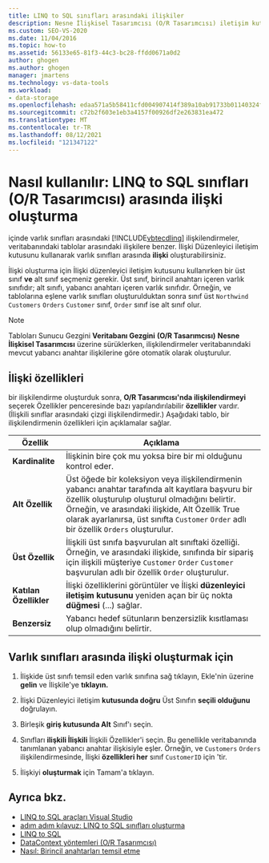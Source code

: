```yaml
---
title: LINQ to SQL sınıfları arasındaki ilişkiler
description: Nesne İlişkisel Tasarımcısı (O/R Tasarımcısı) iletişim kutusunu kullanarak LINQ to SQL sınıfları arasında ilişki oluşturun.
ms.custom: SEO-VS-2020
ms.date: 11/04/2016
ms.topic: how-to
ms.assetid: 56133e65-81f3-44c3-bc28-ffdd0671a0d2
author: ghogen
ms.author: ghogen
manager: jmartens
ms.technology: vs-data-tools
ms.workload:
- data-storage
ms.openlocfilehash: edaa571a5b58411cfd004907414f389a10ab91733b01140324f4cf12d05e7b11
ms.sourcegitcommit: c72b2f603e1eb3a4157f00926df2e263831ea472
ms.translationtype: MT
ms.contentlocale: tr-TR
ms.lasthandoff: 08/12/2021
ms.locfileid: "121347122"
---
```

# <a name="how-to-create-an-association-between-linq-to-sql-classes-or-designer"></a>Nasıl kullanılır: LINQ to SQL sınıfları (O/R Tasarımcısı) arasında ilişki oluşturma
içinde varlık sınıfları arasındaki [!INCLUDE[vbtecdlinq](../data-tools/includes/vbtecdlinq_md.md)] ilişkilendirmeler, veritabanındaki tablolar arasındaki ilişkilere benzer. İlişki Düzenleyici iletişim kutusunu kullanarak varlık sınıfları arasında **ilişki** oluşturabilirsiniz.

İlişki oluşturma için İlişki düzenleyici iletişim kutusunu kullanırken bir üst sınıf **ve** alt sınıf seçmeniz gerekir. Üst sınıf, birincil anahtarı içeren varlık sınıfıdır; alt sınıfı, yabancı anahtarı içeren varlık sınıfıdır. Örneğin, ve tablolarına eşlene varlık sınıfları oluşturulduktan sonra sınıf üst `Northwind Customers` `Orders` `Customer` sınıf, `Order` sınıf ise alt sınıf olur.

> [!NOTE]
> Tabloları Sunucu Gezgini **Veritabanı Gezgini** **(O/R Tasarımcısı)** **Nesne İlişkisel Tasarımcısı** üzerine sürüklerken, ilişkilendirmeler veritabanındaki mevcut yabancı anahtar ilişkilerine göre otomatik olarak oluşturulur. 

## <a name="association-properties"></a>İlişki özellikleri
bir ilişkilendirme oluşturduk sonra, **O/R Tasarımcısı'nda ilişkilendirmeyi** seçerek Özellikler penceresinde bazı yapılandırılabilir **özellikler** vardır. (İlişkili sınıflar arasındaki çizgi ilişkilendirmedir.) Aşağıdaki tablo, bir ilişkilendirmenin özellikleri için açıklamalar sağlar.

|Özellik|Açıklama|
|--------------|-----------------|
|**Kardinalite**|İlişkinin bire çok mu yoksa bire bir mi olduğunu kontrol eder.|
|**Alt Özellik**|Üst öğede bir koleksiyon veya ilişkilendirmenin yabancı anahtar tarafında alt kayıtlara başvuru bir özellik oluşturulıp oluşturul olmadığını belirtir. Örneğin, ve arasındaki ilişkide, Alt Özellik True olarak ayarlanırsa, üst sınıfta `Customer` `Order` adlı bir özellik   `Orders` oluşturulur.|
|**Üst Özellik**|İlişkili üst sınıfa başvurulan alt sınıftaki özelliği. Örneğin, ve arasındaki ilişkide, sınıfında bir sipariş için ilişkili müşteriye `Customer` `Order` `Customer` başvurulan adlı bir özellik `Order` oluşturulur.|
|**Katılan Özellikler**|İlişki özelliklerini görüntüler ve İlişki **düzenleyici iletişim kutusunu** yeniden açan bir üç nokta **düğmesi** (...) sağlar.|
|**Benzersiz**|Yabancı hedef sütunların benzersizlik kısıtlaması olup olmadığını belirtir.|

## <a name="to-create-an-association-between-entity-classes"></a>Varlık sınıfları arasında ilişki oluşturmak için

1. İlişkide üst sınıfı temsil eden varlık sınıfına sağ tıklayın, Ekle'nin üzerine **gelin** ve İlişkile'ye **tıklayın.**

2. İlişki Düzenleyici iletişim **kutusunda doğru** Üst Sınıfın **seçili olduğunu** doğrulayın.

3. Birleşik **giriş kutusunda Alt** Sınıf'ı seçin.

4. Sınıfları **ilişkili İlişkili** İlişkili Özellikler'i seçin. Bu genellikle veritabanında tanımlanan yabancı anahtar ilişkisiyle eşler. Örneğin, ve `Customers` `Orders` ilişkilendirmesinde, İlişki **özellikleri her** sınıf `CustomerID` için 'tir.

5. İlişkiyi **oluşturmak** için Tamam'a tıklayın.

## <a name="see-also"></a>Ayrıca bkz.

- [LINQ to SQL araçları Visual Studio](../data-tools/linq-to-sql-tools-in-visual-studio2.md)
- [adım adım kılavuz: LINQ to SQL sınıfları oluşturma](how-to-create-linq-to-sql-classes-mapped-to-tables-and-views-o-r-designer.md)
- [LINQ to SQL](/dotnet/framework/data/adonet/sql/linq/index)
- [DataContext yöntemleri (O/R Tasarımcısı)](../data-tools/datacontext-methods-o-r-designer.md)
- [Nasıl: Birincil anahtarları temsil etme](/dotnet/framework/data/adonet/sql/linq/how-to-represent-primary-keys)
